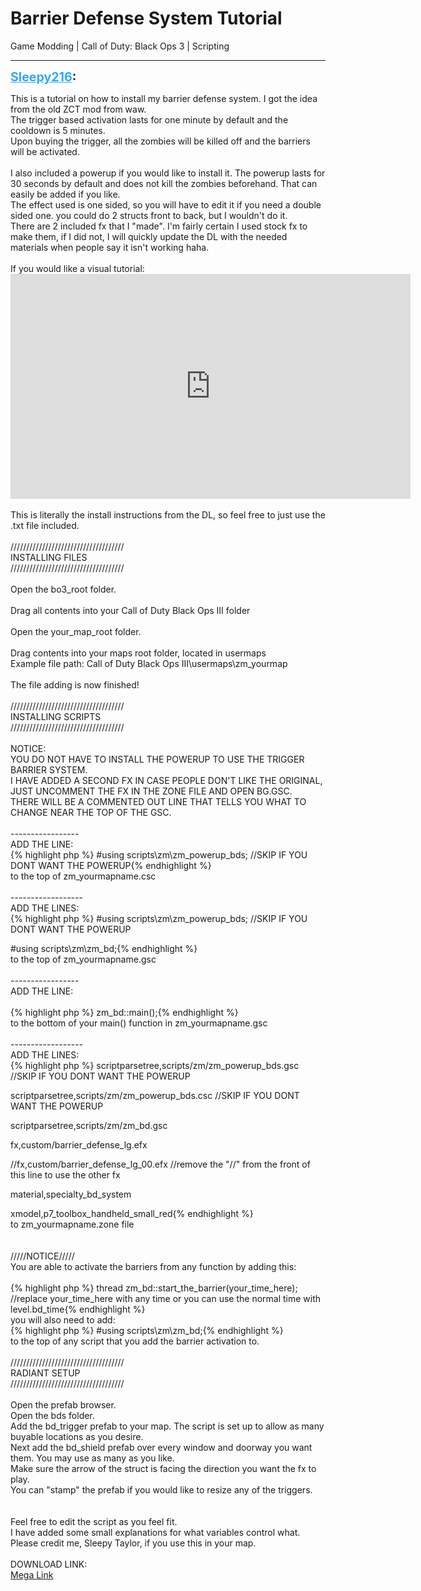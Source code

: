 # Barrier Defense System Tutorial
Game Modding | Call of Duty: Black Ops 3 | Scripting

---
<strong style="font-size: 1.4em;"><span style="text-decoration: underline;text-decoration-color: #34a7f9;"><span style="color:#34a7f9;">Sleepy216</span></span>:</strong>

<p>This is a tutorial on how to install my barrier defense system. I got the idea from the old ZCT mod from waw.<br />The trigger based activation lasts for one minute by default and the cooldown is 5 minutes.<br />Upon buying the trigger, all the zombies will be killed off and the barriers will be activated.<br /><br />I also included a powerup if you would like to install it. The powerup lasts for 30 seconds by default and does not kill the zombies beforehand. That can easily be added if you like.<br />The effect used is one sided, so you will have to edit it if you need a double sided one. you could do 2 structs front to back, but I wouldn&#39;t do it.<br />There are 2 included fx that I &quot;made&quot;. I&#39;m fairly certain I used stock fx to make them, if I did not, I will quickly update the DL with the needed materials when people say it isn&#39;t working haha.<br /><br />If you would like a visual tutorial:<br /><iframe type="text/html" width="640" height="360" src="https://www.youtube.com/embed/X8Et9pA52hc" frameborder="0"></iframe><br /><br />This is literally the install instructions from the DL, so feel free to just use the .txt file included.<br /><br />////////////////////////////////////<br />         INSTALLING FILES<br />////////////////////////////////////<br /><br />Open the bo3_root folder.<br /><br />Drag all contents into your Call of Duty Black Ops III folder<br /><br />Open the your_map_root folder.<br /><br />Drag contents into your maps root folder, located in usermaps<br />Example file path: Call of Duty Black Ops III\usermaps\zm_yourmap<br /><br />The file adding is now finished!<br /><br />////////////////////////////////////<br />        INSTALLING SCRIPTS<br />////////////////////////////////////<br /><br />NOTICE:  <br />YOU DO NOT HAVE TO INSTALL THE POWERUP TO USE THE TRIGGER BARRIER SYSTEM.<br />I HAVE ADDED A SECOND FX IN CASE PEOPLE DON&#39;T LIKE THE ORIGINAL, JUST UNCOMMENT THE FX IN THE ZONE FILE AND OPEN BG.GSC.<br />THERE WILL BE A COMMENTED OUT LINE THAT TELLS YOU WHAT TO CHANGE NEAR THE TOP OF THE GSC.<br /><br />-----------------<br />ADD THE LINE:<br />{% highlight php %}
#using scripts\zm\zm_powerup_bds;    //SKIP IF YOU DONT WANT THE POWERUP{% endhighlight %}
<br />to the top of zm_yourmapname.csc<br /><br />------------------<br />ADD THE LINES:<br />{% highlight php %}
#using scripts\zm\zm_powerup_bds;    //SKIP IF YOU DONT WANT THE POWERUP

#using scripts\zm\zm_bd;{% endhighlight %}
<br />to the top of zm_yourmapname.gsc<br /><br />-----------------<br />ADD THE LINE:<br /><br />{% highlight php %}
zm_bd::main();{% endhighlight %}
<br />to the bottom of your main() function in zm_yourmapname.gsc<br /><br />------------------<br />ADD THE LINES:<br />{% highlight php %}
scriptparsetree,scripts/zm/zm_powerup_bds.gsc    //SKIP IF YOU DONT WANT THE POWERUP

scriptparsetree,scripts/zm/zm_powerup_bds.csc    //SKIP IF YOU DONT WANT THE POWERUP

scriptparsetree,scripts/zm/zm_bd.gsc

fx,custom/barrier_defense_lg.efx

//fx,custom/barrier_defense_lg_00.efx     //remove the "//" from the front of this line to use the other fx

material,specialty_bd_system

xmodel,p7_toolbox_handheld_small_red{% endhighlight %}
<br />to zm_yourmapname.zone file<br /><br /><br />/////NOTICE/////<br />You are able to activate the barriers from any function by adding this:<br /><br />{% highlight php %}
thread zm_bd::start_the_barrier(your_time_here);    //replace your_time_here with any time or you can use the normal time with level.bd_time{% endhighlight %}
<br />you will also need to add:<br />{% highlight php %}
#using scripts\zm\zm_bd;{% endhighlight %}
<br />to the top of any script that you add the barrier activation to.<br /><br />////////////////////////////////////<br />           RADIANT SETUP<br />////////////////////////////////////<br /><br />Open the prefab browser.<br />Open the bds folder.<br />Add the bd_trigger prefab to your map.    The script is set up to allow as many buyable locations as you desire.<br />Next add the bd_shield prefab over every window and doorway you want them. You may use as many as you like.<br />Make sure the arrow of the struct is facing the direction you want the fx to play.<br />You can &quot;stamp&quot; the prefab if you would like to resize any of the triggers.<br /><br /><br />Feel free to edit the script as you feel fit.<br />I have added some small explanations for what variables control what.<br />Please credit me, Sleepy Taylor, if you use this in your map.<br /><br />DOWNLOAD LINK:<br /><a href="https://mega.nz/file/nop0lTRQ#Wg5MxCPPsFmsplhqgxSrRS6wnON5x7Nf-02m3eLAB8o">Mega Link</a></p>
